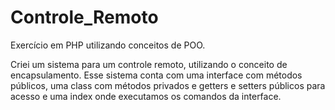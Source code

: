 # Controle_Remoto
Exercício em PHP utilizando conceitos de POO. 

Criei um sistema para um controle remoto, utilizando o conceito de encapsulamento. 
Esse sistema conta com uma interface com métodos públicos, uma class com métodos privados e 
getters e setters públicos para acesso e uma index onde executamos os comandos da interface. 

